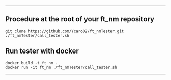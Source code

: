 
---
## Procedure at the root of your ft_nm repository

```
git clone https://github.com/Ycaro02/ft_nmTester.git
./ft_nmTester/call_tester.sh
```

## Run tester with docker
```
docker build -t ft_nm .
docker run -it ft_nm ./ft_nmTester/call_tester.sh
```

---
